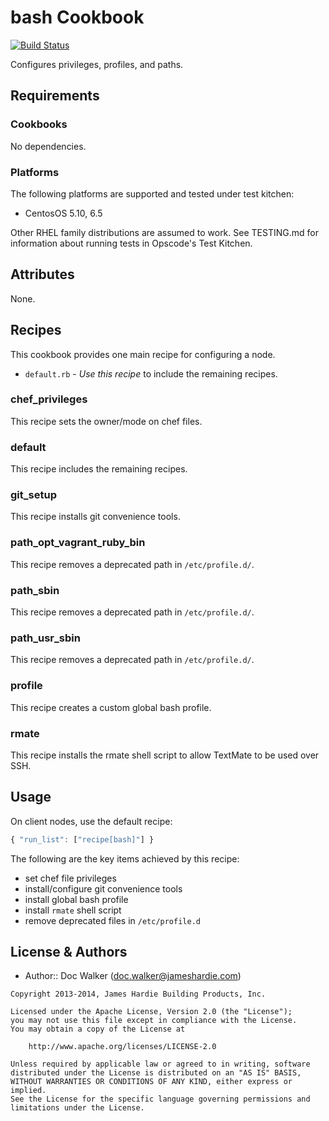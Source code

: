 bash Cookbook
=============
[![Build Status](https://travis-ci.org/jhx/cookbook-bash.png?branch=master)](https://travis-ci.org/jhx/cookbook-bash)

Configures privileges, profiles, and paths.


Requirements
------------
### Cookbooks
No dependencies.

### Platforms
The following platforms are supported and tested under test kitchen:

- CentosOS 5.10, 6.5

Other RHEL family distributions are assumed to work. See TESTING.md for information about running tests in Opscode's Test Kitchen.


Attributes
----------
None.


Recipes
-------
This cookbook provides one main recipe for configuring a node.

- `default.rb` - *Use this recipe* to include the remaining recipes.

### chef_privileges
This recipe sets the owner/mode on chef files.

### default
This recipe includes the remaining recipes.

### git_setup
This recipe installs git convenience tools.

### path_opt_vagrant_ruby_bin
This recipe removes a deprecated path in `/etc/profile.d/`.

### path_sbin
This recipe removes a deprecated path in `/etc/profile.d/`.

### path_usr_sbin
This recipe removes a deprecated path in `/etc/profile.d/`.

### profile
This recipe creates a custom global bash profile.

### rmate
This recipe installs the rmate shell script to allow TextMate to be used over SSH.


Usage
-----
On client nodes, use the default recipe:

````javascript
{ "run_list": ["recipe[bash]"] }
````

The following are the key items achieved by this recipe:

- set chef file privileges
- install/configure git convenience tools
- install global bash profile
- install `rmate` shell script
- remove deprecated files in `/etc/profile.d`


License & Authors
-----------------
- Author:: Doc Walker (<doc.walker@jameshardie.com>)

````text
Copyright 2013-2014, James Hardie Building Products, Inc.

Licensed under the Apache License, Version 2.0 (the "License");
you may not use this file except in compliance with the License.
You may obtain a copy of the License at

    http://www.apache.org/licenses/LICENSE-2.0

Unless required by applicable law or agreed to in writing, software
distributed under the License is distributed on an "AS IS" BASIS,
WITHOUT WARRANTIES OR CONDITIONS OF ANY KIND, either express or implied.
See the License for the specific language governing permissions and
limitations under the License.
````
